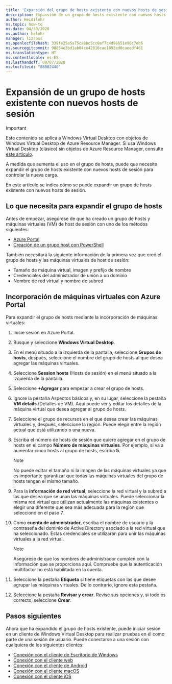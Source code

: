 ```yaml
---
title: 'Expansión del grupo de hosts existente con nuevos hosts de sesión: Azure'
description: Expansión de un grupo de hosts existente con nuevos hosts de sesión en Windows Virtual Desktop.
author: Heidilohr
ms.topic: how-to
ms.date: 04/30/2020
ms.author: helohr
manager: lizross
ms.openlocfilehash: 339fe25a5a75ca8bc5cc0af7c4d96651e90c7eb6
ms.sourcegitcommit: 98854e3bd1ab04ce42816cae1892ed0caeedf461
ms.translationtype: HT
ms.contentlocale: es-ES
ms.lasthandoff: 08/07/2020
ms.locfileid: "88002440"
---
```

# <a name="expand-an-existing-host-pool-with-new-session-hosts"></a>Expansión de un grupo de hosts existente con nuevos hosts de sesión

>[!IMPORTANT]
>Este contenido se aplica a Windows Virtual Desktop con objetos de Windows Virtual Desktop de Azure Resource Manager. Si usa Windows Virtual Desktop (clásico) sin objetos de Azure Resource Manager, consulte [este artículo](./virtual-desktop-fall-2019/expand-existing-host-pool-2019.md).

A medida que aumenta el uso en el grupo de hosts, puede que necesite expandir el grupo de hosts existente con nuevos hosts de sesión para controlar la nueva carga.

En este artículo se indica cómo se puede expandir un grupo de hosts existente con nuevos hosts de sesión.

## <a name="what-you-need-to-expand-the-host-pool"></a>Lo que necesita para expandir el grupo de hosts

Antes de empezar, asegúrese de que ha creado un grupo de hosts y máquinas virtuales (VM) de host de sesión con uno de los métodos siguientes:

- [Azure Portal](./create-host-pools-azure-marketplace.md)
- [Creación de un grupo host con PowerShell](./create-host-pools-powershell.md)

También necesitará la siguiente información de la primera vez que creó el grupo de hosts y las máquinas virtuales de host de sesión:

- Tamaño de máquina virtual, imagen y prefijo de nombre
- Credenciales del administrador de unión a un dominio
- Nombre de red virtual y nombre de subred

## <a name="add-virtual-machines-with-the-azure-portal"></a>Incorporación de máquinas virtuales con Azure Portal

Para expandir el grupo de hosts mediante la incorporación de máquinas virtuales:

1. Inicie sesión en Azure Portal.

2. Busque y seleccione **Windows Virtual Desktop**.

3. En el menú situado a la izquierda de la pantalla, seleccione **Grupos de hosts**, después, seleccione el nombre del grupo de hosts al que desea agregar las máquinas virtuales.

4. Seleccione **Session hosts** (Hosts de sesión) en el menú situado a la izquierda de la pantalla.

5. Seleccione **+Agregar** para empezar a crear el grupo de hosts.

6. Ignore la pestaña Aspectos básicos y, en su lugar, seleccione la pestaña **VM details** (Detalles de VM). Aquí puede ver y editar los detalles de la máquina virtual que desea agregar al grupo de hosts.

7. Seleccione el grupo de recursos en el que desea crear las máquinas virtuales y, después, seleccione la región. Puede elegir entre la región actual que está utilizando o una nueva.

8. Escriba el número de hosts de sesión que quiere agregar en el grupo de hosts en el campo **Número de máquinas virtuales**. Por ejemplo, si va a aumentar cinco hosts al grupo de hosts, escriba **5**.

    >[!NOTE]
    >No puede editar el tamaño ni la imagen de las máquinas virtuales ya que es importante garantizar que todas las máquinas virtuales del grupo de hosts tengan el mismo tamaño.

9. Para la **información de red virtual**, seleccione la red virtual y la subred a las que desea que se unan las máquinas virtuales. Puede seleccionar la misma red virtual que utilizan actualmente las máquinas existentes o elegir una diferente que sea más adecuada para la región que seleccionó en el paso 7.

10. Como **cuenta de administrador**, escriba el nombre de usuario y la contraseña del dominio de Active Directory asociado a la red virtual que ha seleccionado. Estas credenciales se utilizarán para unir las máquinas virtuales a la red virtual.

      >[!NOTE]
      >Asegúrese de que los nombres de administrador cumplen con la información que se proporciona aquí. Compruebe que la autenticación multifactor no está habilitada en la cuenta.

11. Seleccione la pestaña **Etiqueta** si tiene etiquetas con las que desee agrupar las máquinas virtuales. De lo contrario, ignore esta pestaña.

12. Seleccione la pestaña **Revisar y crear**. Revise sus opciones y, si todo es correcto, seleccione **Crear**.

## <a name="next-steps"></a>Pasos siguientes

Ahora que ha expandido el grupo de hosts existente, puede iniciar sesión en un cliente de Windows Virtual Desktop para realizar pruebas en él como parte de una sesión de usuario. Puede conectarse a una sesión con cualquiera de los siguientes clientes:

- [Conexión con el cliente de Escritorio de Windows](./connect-windows-7-10.md)
- [Conexión con el cliente web](./connect-web.md)
- [Conexión con el cliente de Android](./connect-android.md)
- [Conexión con el cliente macOS](./connect-macos.md)
- [Conexión con el cliente iOS](./connect-ios.md)
